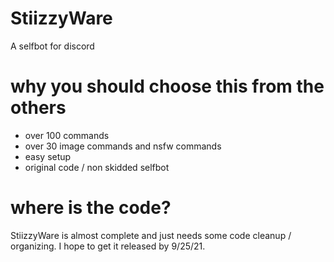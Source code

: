 # StiizzyWare
A selfbot for discord

# why you should choose this from the others
+ over 100 commands
+ over 30 image commands and nsfw commands
+ easy setup
+ original code / non skidded selfbot

# where is the code?
StiizzyWare is almost complete and just needs some code cleanup / organizing. I hope to get it released by 9/25/21.
